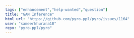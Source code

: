 ```yaml
---
tags: ["enhancement","help-wanted","question"]
title: "GAN Inference"
html_url: "https://github.com/pyro-ppl/pyro/issues/1164"
user: "sameerkhurana10"
repo: "pyro-ppl/pyro"
---
```



